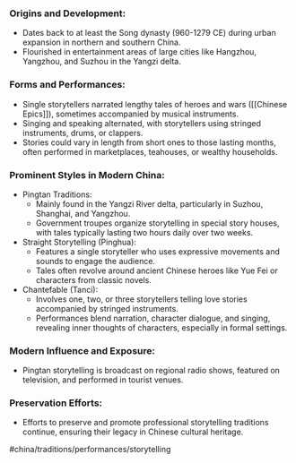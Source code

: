 ### Origins and Development:
- Dates back to at least the Song dynasty (960-1279 CE) during urban expansion in northern and southern China.
- Flourished in entertainment areas of large cities like Hangzhou, Yangzhou, and Suzhou in the Yangzi delta.
### Forms and Performances:
- Single storytellers narrated lengthy tales of heroes and wars ([[Chinese Epics]]), sometimes accompanied by musical instruments.
- Singing and speaking alternated, with storytellers using stringed instruments, drums, or clappers.
- Stories could vary in length from short ones to those lasting months, often performed in marketplaces, teahouses, or wealthy households.
### Prominent Styles in Modern China:
- Pingtan Traditions:
	- Mainly found in the Yangzi River delta, particularly in Suzhou, Shanghai, and Yangzhou.
	- Government troupes organize storytelling in special story houses, with tales typically lasting two hours daily over two weeks.
- Straight Storytelling (Pinghua):
	- Features a single storyteller who uses expressive movements and sounds to engage the audience.
	- Tales often revolve around ancient Chinese heroes like Yue Fei or characters from classic novels.
- Chantefable (Tanci):
	- Involves one, two, or three storytellers telling love stories accompanied by stringed instruments.
	- Performances blend narration, character dialogue, and singing, revealing inner thoughts of characters, especially in formal settings.
### Modern Influence and Exposure:
- Pingtan storytelling is broadcast on regional radio shows, featured on television, and performed in tourist venues.
### Preservation Efforts:
- Efforts to preserve and promote professional storytelling traditions continue, ensuring their legacy in Chinese cultural heritage.

#china/traditions/performances/storytelling